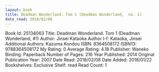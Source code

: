 ```yaml
---
layout: book
title: Deadman Wonderland. Tom 1 (Deadman Wonderland,  no. 1)
date_read: 2018/02/08
---
```


Book Id: 25134063
Title: Deadman Wonderland. Tom 1 (Deadman Wonderland, #1)
Author: Jinsei Kataoka
Author l-f: Kataoka, Jinsei
Additional Authors: Kazuma Kondou
ISBN: 8364508172
ISBN13: 9788364508172
My Rating: 0
Average Rating: 4.18
Publisher: Waneko
Binding: Paperback
Number of Pages: 216
Year Published: 2014
Original Publication Year: 2007
Date Read: 2018/02/08
Date Added: 2018/01/22
Bookshelves: 
Exclusive Shelf: read
Read Count: 1

